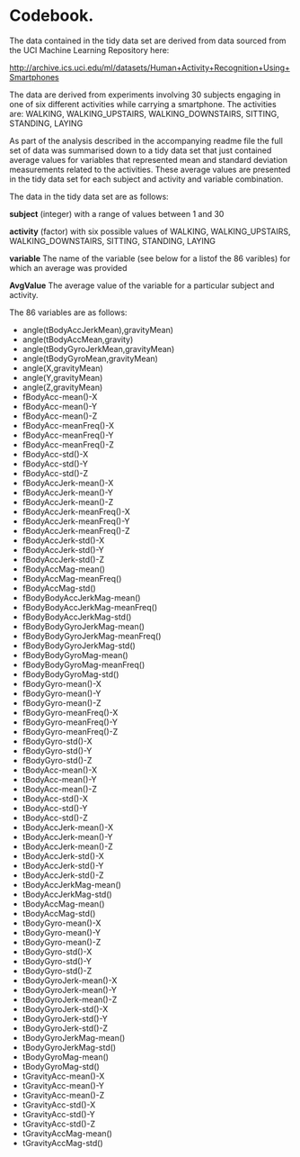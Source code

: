 # Codebook.

The data contained in the tidy data set are derived from data sourced from the UCI Machine Learning Repository here:

http://archive.ics.uci.edu/ml/datasets/Human+Activity+Recognition+Using+Smartphones

The data are derived from experiments involving 30 subjects engaging in one of six different activities while carrying a smartphone. The activities are: WALKING, WALKING_UPSTAIRS, WALKING_DOWNSTAIRS, SITTING, STANDING, LAYING

As part of the analysis described in the accompanying readme file the full set of data was summarised down to a tidy data set that just contained average values for variables that represented mean and standard deviation measurements related to the activities. These average values are presented in the tidy data set for each subject and activity and variable combination.

The data in the tidy data set are as follows:

**subject** (integer) with a range of values between 1 and 30

**activity**  (factor) with six possible values of WALKING, WALKING_UPSTAIRS, WALKING_DOWNSTAIRS, SITTING, STANDING, LAYING

**variable** The name of the variable (see below for a listof the 86 varibles) for which an average was provided

**AvgValue** The average value of the variable for a particular subject and activity.

The 86 variables are as follows:

* angle(tBodyAccJerkMean),gravityMean)
* angle(tBodyAccMean,gravity)
* angle(tBodyGyroJerkMean,gravityMean)
* angle(tBodyGyroMean,gravityMean)
* angle(X,gravityMean)
* angle(Y,gravityMean)
* angle(Z,gravityMean)
* fBodyAcc-mean()-X
* fBodyAcc-mean()-Y
* fBodyAcc-mean()-Z
* fBodyAcc-meanFreq()-X
* fBodyAcc-meanFreq()-Y
* fBodyAcc-meanFreq()-Z
* fBodyAcc-std()-X
* fBodyAcc-std()-Y
* fBodyAcc-std()-Z
* fBodyAccJerk-mean()-X
* fBodyAccJerk-mean()-Y
* fBodyAccJerk-mean()-Z
* fBodyAccJerk-meanFreq()-X
* fBodyAccJerk-meanFreq()-Y
* fBodyAccJerk-meanFreq()-Z
* fBodyAccJerk-std()-X
* fBodyAccJerk-std()-Y
* fBodyAccJerk-std()-Z
* fBodyAccMag-mean()
* fBodyAccMag-meanFreq()
* fBodyAccMag-std()
* fBodyBodyAccJerkMag-mean()
* fBodyBodyAccJerkMag-meanFreq()
* fBodyBodyAccJerkMag-std()
* fBodyBodyGyroJerkMag-mean()
* fBodyBodyGyroJerkMag-meanFreq()
* fBodyBodyGyroJerkMag-std()
* fBodyBodyGyroMag-mean()
* fBodyBodyGyroMag-meanFreq()
* fBodyBodyGyroMag-std()
* fBodyGyro-mean()-X
* fBodyGyro-mean()-Y
* fBodyGyro-mean()-Z
* fBodyGyro-meanFreq()-X
* fBodyGyro-meanFreq()-Y
* fBodyGyro-meanFreq()-Z
* fBodyGyro-std()-X
* fBodyGyro-std()-Y
* fBodyGyro-std()-Z
* tBodyAcc-mean()-X
* tBodyAcc-mean()-Y
* tBodyAcc-mean()-Z
* tBodyAcc-std()-X
* tBodyAcc-std()-Y
* tBodyAcc-std()-Z
* tBodyAccJerk-mean()-X
* tBodyAccJerk-mean()-Y
* tBodyAccJerk-mean()-Z
* tBodyAccJerk-std()-X
* tBodyAccJerk-std()-Y
* tBodyAccJerk-std()-Z
* tBodyAccJerkMag-mean()
* tBodyAccJerkMag-std()
* tBodyAccMag-mean()
* tBodyAccMag-std()
* tBodyGyro-mean()-X
* tBodyGyro-mean()-Y
* tBodyGyro-mean()-Z
* tBodyGyro-std()-X
* tBodyGyro-std()-Y
* tBodyGyro-std()-Z
* tBodyGyroJerk-mean()-X
* tBodyGyroJerk-mean()-Y
* tBodyGyroJerk-mean()-Z
* tBodyGyroJerk-std()-X
* tBodyGyroJerk-std()-Y
* tBodyGyroJerk-std()-Z
* tBodyGyroJerkMag-mean()
* tBodyGyroJerkMag-std()
* tBodyGyroMag-mean()
* tBodyGyroMag-std()
* tGravityAcc-mean()-X
* tGravityAcc-mean()-Y
* tGravityAcc-mean()-Z
* tGravityAcc-std()-X
* tGravityAcc-std()-Y
* tGravityAcc-std()-Z
* tGravityAccMag-mean()
* tGravityAccMag-std()